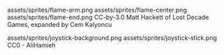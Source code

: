 assets/sprites/flame-arm.png
assets/sprites/flame-center.png
assets/sprites/flame-end.png
CC-by-3.0
Matt Hackett of Lost Decade Games, expanded by Cem Kalyoncu

assets/sprites/joystick-background.png
assets/sprites/joystick-stick.png
CC0 - AliHamieh

